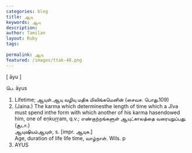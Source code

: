 ```yaml
---
categories: blog
title: ஆயு
keywords: ஆயு
description: 
author: Tamilan
layout: Ruby
tags: 
 
permalink: ஆயு
featured: /images/ttak-48.png
---
```

  
[ āyu ]  
  
பெ. āyus  
1. Lifetime; ஆயுள்.ஆயு வழியு மதிக மிலிங்கமெனின் (சைவச. பொது.109)  
2. (Jaina.) The karma which determinesthe length of time which a Jīva must spend inthe form with which another of his karma hasendowed him, one of eṇkuṟṟam, q.v.; எண்குற்றங்களுள் ஆயுட்காலத்தை வரையறுப்பது. (சூடா.)  
ஆயுஷியம்ஆயுள், s. [impr. ஆயுசு.]  
Age, duration of life life time, வாழ்நாள். Wils. p  
118. AYUS